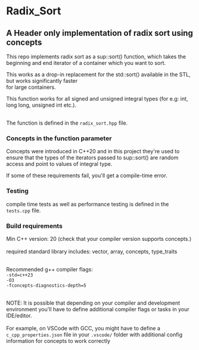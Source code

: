 # Radix_Sort
## A Header only implementation of radix sort using concepts


This repo implements radix sort as a sup::sort() function, which takes the beginning and end iterator of a container which you want to sort. </br>

This works as a drop-in replacement for the std::sort() available in the STL, 
but works significantly faster </br>
for large containers.


This function works for all signed and unsigned integral types (for e.g: int, long long, unsigned int etc.). </br> </br> 


The function is defined in the ```radix_sort.hpp``` file.

### Concepts in the function parameter
Concepts were introduced in C++20 and in this project they're used to ensure that the types of the iterators passed to sup::sort() are 
random access and point to values of integral type. </br> 

If some of these requirements fail, you'll get a compile-time error.


### Testing
compile time tests as well as performance testing is defined in the ```tests.cpp``` file.

### Build requirements
Min C++ version: 20  (check that your compiler version supports concepts.) </br></br> 
required standard library includes:  vector, array, concepts, type_traits </br> </br> 

Recommended g++ compiler flags: </br>
```-std=c++23``` </br>
```-O3``` </br>
```-fconcepts-diagnostics-depth=5``` </br> </br>

NOTE: It is possible that depending on your compiler and development environment you'll have to define additional compiler flags or tasks in your IDE/editor.  </br></br>
For example, on VSCode with GCC, you might have to define a ```c_cpp_properties.json``` file in your ```.vscode/``` folder with additional config information for concepts to work correctly